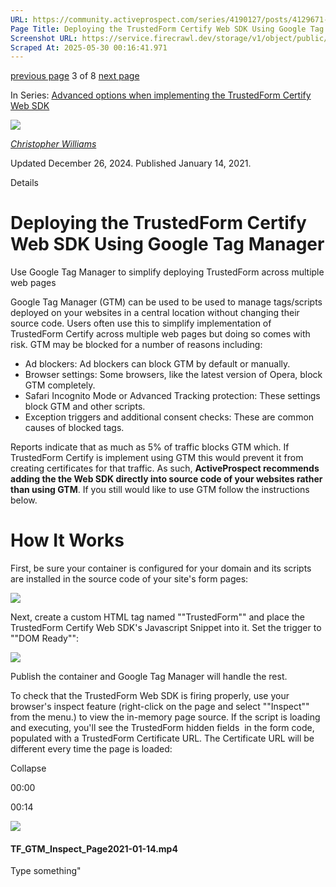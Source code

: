 ```yaml
---
URL: https://community.activeprospect.com/series/4190127/posts/4129671-deploying-the-trustedform-certify-web-sdk-using-google-tag-manager
Page Title: Deploying the TrustedForm Certify Web SDK Using Google Tag Manager
Screenshot URL: https://service.firecrawl.dev/storage/v1/object/public/media/screenshot-167930a5-3943-4467-accd-c286e6fd64cb.png
Scraped At: 2025-05-30 00:16:41.971
---
```


[previous page](https://community.activeprospect.com/series/4190127/posts/4076729-flagging-sensitive-data-with-trustedform-certify) 3 of 8 [next page](https://community.activeprospect.com/series/4190127/posts/4076826-manually-triggering-trustedform-certify-web-sdk-delayed-execution)

In Series: [Advanced options when implementing the TrustedForm Certify Web SDK](https://community.activeprospect.com/series/4190127-advanced-options-when-implementing-the-trustedform-certify-web-sdk)

[![](https://content2.bloomfire.com/avatars/users/1405246/thumb/thumbnail.png?f=1620827893&Expires=1748567774&Signature=WTTOqztRC7U-S55SOSIf9P3hqE6TNryUy3kqOV4rwBHGDb0Ckl8tieyFbTt9JkDhY5eT2-0nExUlIdUHmcbo~MLaS3OfaLy640OprXvFuAj8jiiiAKvuaNvNO~5TB5YvqgdhNVMxIEoumXqj0k4QPs~MzWZsTWVsufLlvfbmqiCJodrggo81OdQLyzMKVl3rcVUyhjdXKypx89V831oePVWQhGNETN6RZ96OOquiqMR7h2lXD4s7wxNUu2TgO8TUVHu65sI0F~1cswXJqCN9PzSusja9hm7~xyvDe~RncAW3QgSB9IO809B0dAFmhhUJzh-2tQ65jH3MfYLjgzSrzA__&Key-Pair-Id=APKAIDFCFZ2UHE5LPIUA)](https://community.activeprospect.com/memberships/7846678-christopher-williams)

[_Christopher Williams_](https://community.activeprospect.com/memberships/7846678-christopher-williams)

Updated December 26, 2024. Published January 14, 2021.

Details

# Deploying the TrustedForm Certify Web SDK Using Google Tag Manager

Use Google Tag Manager to simplify deploying TrustedForm across multiple web pages

Google Tag Manager (GTM) can be used to be used to manage tags/scripts deployed on your websites in a central location without changing their source code. Users often use this to simplify implementation of TrustedForm Certify across multiple web pages but doing so comes with risk. GTM may be blocked for a number of reasons including:

- Ad blockers: Ad blockers can block GTM by default or manually.
- Browser settings: Some browsers, like the latest version of Opera, block GTM completely.
- Safari Incognito Mode or Advanced Tracking protection: These settings block GTM and other scripts.
- Exception triggers and additional consent checks: These are common causes of blocked tags.


Reports indicate that as much as 5% of traffic blocks GTM which. If TrustedForm Certify is implement using GTM this would prevent it from creating certificates for that traffic. As such, **ActiveProspect recommends adding the the Web SDK directly into source code of your websites rather than using GTM**. If you still would like to use GTM follow the instructions below.

# How It Works

First, be sure your container is configured for your domain and its scripts are installed in the source code of your site's form pages:

![](https://content2.bloomfire.com/thumbnails/contents/002/463/801/original.png?f=1610650552&Expires=1748567794&Signature=IAUKLuHMo~w~gZxbu-J-URcH41j~J13POZ3lKZGOAfY9bbjnMB-tWyHTyV~C8IloRiayyNyCuGi6f9W3DLBDHSrq6yIRwYcp2k5am-qlXYCPijJoGOCVuoxPve9pNg380hkz9LFxar9~K0dd7VWzm9i1sK49UfOPlvJ7YArX2p-RAdJwWba1eBF5qnl-XlFyaIp27VYwRbSNlkjkTWmYYWy5Vn7M28~qQTMGTj5ba~WE4eeIw30my7elWRtD1~I-MKYCOj5smIhZOK1d6KEB-HbTSAjAc-IYR1phpEuFB50omTRJLpoHWOofPcjhSfp9-ZhRpotndckdM-BYDs-bbA__&Key-Pair-Id=APKAIDFCFZ2UHE5LPIUA)

Next, create a custom HTML tag named ""TrustedForm"" and place the TrustedForm Certify Web SDK's Javascript Snippet into it. Set the trigger to ""DOM Ready"":

![](https://content1.bloomfire.com/thumbnails/contents/002/463/805/original.png?f=1610650661&Expires=1748567794&Signature=in3vyMRMcdyBo1SOM3i4ypja5iN0I3mVTo7dDSKxzvvjtHSYVBN~oTpR8QN2uWDKXizpy4Yj8oSwODzW9KLBC23KNEVef0KofbuQvAOHiHiAHSEHMGEdUXvsaDeBTWARs1jUblBkv~zIvYlHAGp~XJ9mfxcq2E78p4qZp6kbIvOgwfxNKf72R0yamZ4LrpbQbLV8KRPnOjcs6uhBtCmnNfYEtTQS0-3ycQtN4LWdnWi6Xz2kTwa4KX5Y15HRySLeEBfJ8jvZbKejdjetpdVaRr5Ixi1vrr-kswItxRjm4vlWpg-Wb3g02mynFRNg2XDWPKL3QQdaH6ZOjMkQY548Og__&Key-Pair-Id=APKAIDFCFZ2UHE5LPIUA)

Publish the container and Google Tag Manager will handle the rest.

To check that the TrustedForm Web SDK is firing properly, use your browser's inspect feature (right-click on the page and select ""Inspect"" from the menu.) to view the in-memory page source. If the script is loading and executing, you'll see the TrustedForm hidden fields  in the form code, populated with a TrustedForm Certificate URL. The Certificate URL will be different every time the page is loaded:

Collapse

00:00

00:14

![](https://content1.bloomfire.com/thumbnails/contents/002/463/834/_270x180.png?f=1610651393&Expires=1748567794&Signature=eE93kR0ayQ6GG03p7N4yqW7GWjNguR7thPzKmkLI1VfR0BPcOtj0eZyzoDIOaDTIG58R3eoCwHxPQpPlSMSPLQa0~CZbhjFr-BhRDlmVo1ApGf0891dvcpBHsNNK6FmXXC6QwqIZx91TcSSB-sTlcsVFdmQrS~WIwS5MAlNoOD00YBvsH9MJWo-vWzEJViZawQ0afkgW7X7anSC1TGUIKu6gpt-3cEAyIl6zTtS-zS-UaSXN9X8OTiSHd3oLb~6Fu~1Hx-Ys-YWHvjXmYHJswtP99B~MGrGydfop5CwCF9bBxTjAl6Y4mZhmRN5hE04UTWqDcfV3-OoBgm8DQOY~Sw__&Key-Pair-Id=APKAIDFCFZ2UHE5LPIUA)

#### TF\_GTM\_Inspect\_Page2021-01-14.mp4

Type something"

